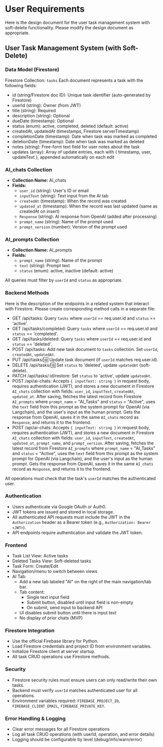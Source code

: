 # User Requirements

Here is the design document for the user task management system with soft-delete functionality.
Please modify the design document as appropriate.

## User Task Management System (with Soft-Delete)

### Data Model (Firestore)
Firestore Collection: `tasks`
Each document represents a task with the following fields:
- id (string/Firestore doc ID): Unique task identifier (auto-generated by Firestore)
- userId (string): Owner (from JWT)
- title (string): Required
- description (string): Optional
- dueDate (timestamp): Optional
- status (enum): active, completed, deleted (default: active)
- createdAt, updatedAt (timestamps, Firestore serverTimestamp)
- completionDate (timestamp): Date when task was marked as completed
- deletionDate (timestamp): Date when task was marked as deleted
- notes (string): Free-form text field for user notes about the task
- updates (array): Array of update entries, each with { timestamp, user, updateText }, appended automatically on each edit

### AI_chats Collection
- **Collection Name:** AI_chats
- **Fields:**
  - `user_id` (string): User's ID or email
  - `inputText` (string): Text input from the AI tab
  - `createdAt` (timestamp): When the record was created
  - `updated_at` (timestamp): When the record was last updated (same as createdAt on insert)
  - `Response` (string): AI response from OpenAI (added after processing)
  - `prompt_name` (string): Name of the prompt used
  - `prompt_version` (number): Version of the prompt used

### AI_prompts Collection
- **Collection Name:** AI_prompts
- **Fields:**
  - `prompt_name` (string): Name of the prompt
  - `text` (string): Prompt text
  - `status` (enum): active, inactive (default: active)

All queries must filter by `userId` and `status` as appropriate.

### Backend Methods
Here is the description of the endpoints in a related system that interact with Firestore. Please create corresponding method calls in a separate file:
- GET /api/tasks: Query `tasks` where `userId` == req.user.id and `status` == 'active'.
- GET /api/tasks/completed: Query `tasks` where `userId` == req.user.id and `status` == 'completed'.
- GET /api/tasks/deleted: Query `tasks` where `userId` == req.user.id and `status` == 'deleted'.
- POST /api/tasks: Add new task document to `tasks` collection. Set `userId`, `createdAt`, `updatedAt`.
- PUT /api/tasks/:id: Update task document (if `userId` matches req.user.id).
- DELETE /api/tasks/:id: Set `status` to 'deleted', update `updatedAt` (soft-delete).
- PATCH /api/tasks/:id/restore: Set `status` to 'active', update `updatedAt`.
- POST /api/ai-chats: Accepts `{ inputText: string }` in request body, requires authentication (JWT), and stores a new document in Firestore `AI_chats` collection with fields: `user_id`, `inputText`, `createdAt`, `updated_at`. After saving, fetches the latest record from Firestore `AI_prompts` where `prompt_name` = "AI_Tasks" and `status` = "Active", uses the `text` field from this prompt as the system prompt for OpenAI (via Langchain), and the user's input as the human prompt. Gets the response from OpenAI, saves it in the same `AI_chats` record as `Response`, and returns it to the frontend.
- POST /api/ai-chats: Accepts `{ inputText: string }` in request body, requires authentication (JWT), and stores a new document in Firestore `AI_chats` collection with fields: `user_id`, `inputText`, `createdAt`, `updated_at`, `prompt_name`, and `prompt_version`. After saving, fetches the latest record from Firestore `AI_prompts` where `prompt_name` = "AI_Tasks" and `status` = "Active", uses the `text` field from this prompt as the system prompt for OpenAI (via Langchain), and the user's input as the human prompt. Gets the response from OpenAI, saves it in the same `AI_chats` record as `Response`, and returns it to the frontend.

All operations must check that the task's `userId` matches the authenticated user.

### Authentication
- Users authenticate via Google OAuth or Auth0.
- JWT tokens are issued and stored in local storage.
- All authenticated API requests must include the JWT in the `Authorization` header as a Bearer token (e.g., `Authorization: Bearer <JWT>`).
- API endpoints require authentication and validate the JWT token.

### Frontend
- Task List View: Active tasks
- Deleted Tasks View: Soft-deleted tasks
- Task Form: Create/Edit
- Navigation/menu to switch between views
- AI Tab:
  - Add a new tab labeled "AI" on the right of the main navigation/tab bar.
  - Tab content:
    - Single text input field
    - Submit button, disabled until input field is non-empty
    - On submit, send input to backend API
  - UI disables submit button until there is input text
  - No display of prior chats (MVP)

### Firestore Integration
- Use the official Firebase library for Python.
- Load Firestore credentials and project ID from environment variables.
- Initialize Firestore client at server startup.
- All task CRUD operations use Firestore methods.

### Security
- Firestore security rules must ensure users can only read/write their own tasks.
- Backend must verify `userId` matches authenticated user for all operations.
- Environment variables required: `FIREBASE_PROJECT_ID`, `FIREBASE_CLIENT_EMAIL`, `FIREBASE_PRIVATE_KEY`.


### Error Handling & Logging
- Clear error messages for all Firestore operations
- Log all task CRUD operations (with userId, operation, and error details)
- Logging should be configurable by level (debug/info/warn/error)